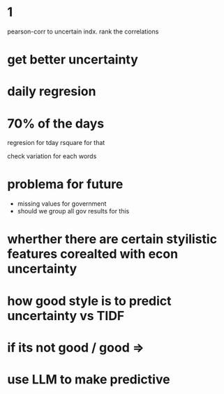 # 1
pearson-corr to uncertain indx.
rank the correlations

# get better uncertainty

# daily regresion

# 70% of the days
regresion for tday
rsquare for that

check variation for each words

# problema for future
- missing values for government
- should we group all gov results for this


# wherther there are certain styilistic features corealted with econ uncertainty
# how good style is to predict uncertainty vs TIDF
# if its not good / good =>
# use LLM to make predictive